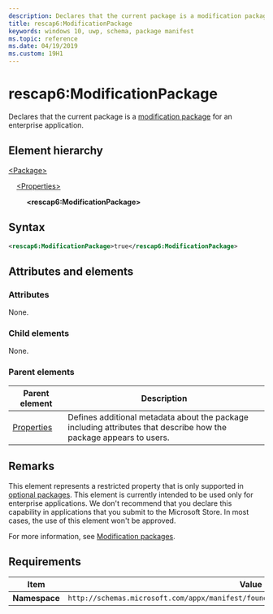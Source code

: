 ```yaml
---
description: Declares that the current package is a modification package for an enterprise application.
title: rescap6:ModificationPackage
keywords: windows 10, uwp, schema, package manifest
ms.topic: reference
ms.date: 04/19/2019
ms.custom: 19H1
---
```


# rescap6:ModificationPackage

Declares that the current package is a [modification package](/windows/msix/modification-packages) for an enterprise application.

## Element hierarchy

[\<Package\>](element-package.md)

&nbsp;&nbsp;&nbsp;&nbsp;[\<Properties\>](element-properties.md)

&nbsp;&nbsp;&nbsp;&nbsp; &nbsp;&nbsp;&nbsp;&nbsp;**\<rescap6:ModificationPackage\>**

## Syntax

``` xml
<rescap6:ModificationPackage>true</rescap6:ModificationPackage>
```

## Attributes and elements

### Attributes

None.

### Child elements

None.

### Parent elements

| Parent element | Description |
|-|-|
| [Properties](element-properties.md) | Defines additional metadata about the package including attributes that describe how the package appears to users. |  

## Remarks

This element represents a restricted property that is only supported in [optional packages](/windows/uwp/packaging/optional-packages). This element is currently intended to be used only for enterprise applications. We don't recommend that you declare this capability in applications that you submit to the Microsoft Store. In most cases, the use of this element won't be approved.

For more information, see [Modification packages](/windows/msix/modification-packages).

## Requirements

| Item | Value |
|--|--|
| **Namespace** | `http://schemas.microsoft.com/appx/manifest/foundation/windows10/restrictedcapabilities/6` |
